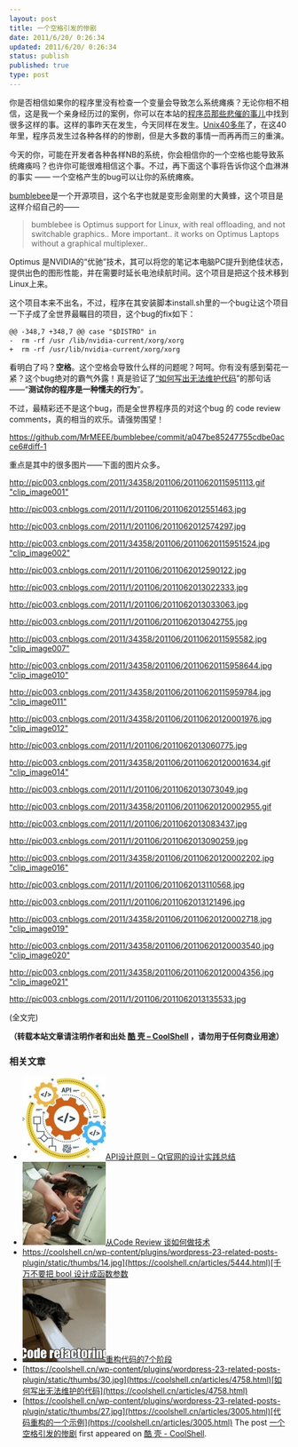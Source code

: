 ```yaml
---
layout: post
title: 一个空格引发的惨剧
date: 2011/6/20/ 0:26:34
updated: 2011/6/20/ 0:26:34
status: publish
published: true
type: post
---
```


你是否相信如果你的程序里没有检查一个变量会导致怎么系统瘫痪？无论你相不相信，这是我一个亲身经历过的案例，你可以在本站的[程序员那些悲催的事儿](https://coolshell.cn/articles/3980.html "程序员那些悲催的事儿")中找到很多这样的事。这样的事昨天在发生，今天同样在发生。[Unix40多年](https://coolshell.cn/articles/2322.html "Unix传奇(上篇)")了，在这40年里，程序员发生过各种各样的的惨剧，但是大多数的事情一而再再而三的重演。


今天的你，可能在开发者各种各样NB的系统，你会相信你的一个空格也能导致系统瘫痪吗？也许你可能很难相信这个事。不过，再下面这个事将告诉你这个血淋淋的事实 —— 一个空格产生的bug可以让你的系统瘫痪。


[bumblebee](https://github.com/MrMEEE/bumblebee)是一个开源项目，这个名字也就是变形金刚里的大黄蜂，这个项目是这样介绍自己的——



> bumblebee is Optimus support for Linux, with real offloading, and not switchable graphics.. More important.. it works on Optimus Laptops without a graphical multiplexer..
> 
> 


Optimus 是NVIDIA的“优驰”技术，其可以将您的笔记本电脑PC提升到绝佳状态，提供出色的图形性能，并在需要时延长电池续航时间。这个项目是把这个技术移到Linux上来。


这个项目本来不出名，不过，程序在其安装脚本install.sh里的一个bug让这个项目一下子成了全世界最瞩目的项目，这个bug的fix如下：



```
@@ -348,7 +348,7 @@ case "$DISTRO" in
-  rm -rf /usr /lib/nvidia-current/xorg/xorg
+  rm -rf /usr/lib/nvidia-current/xorg/xorg
```

看明白了吗？**空格**。这个空格会导致什么样的问题呢？呵呵。你有没有感到菊花一紧？这个bug绝对的霸气外露！真是验证了[“如何写出无法维护代码](https://coolshell.cn/articles/4758.html "如何写出无法维护的代码")”的那句话——“**测试你的程序是一种懦夫的行为**”。


不过，最精彩还不是这个bug，而是全世界程序员的对这个bug 的 code review comments，真的相当的欢乐。请强势围望！



<https://github.com/MrMEEE/bumblebee/commit/a047be85247755cdbe0acce6#diff-1>


重点是其中的很多图片——下面的图片众多。


[http://pic003.cnblogs.com/2011/34358/201106/20110620115951113.gif "clip_image001"](http://pic003.cnblogs.com/2011/34358/201106/20110620115950761.gif)


http://pic003.cnblogs.com/2011/1/201106/2011062012551463.jpg



http://pic003.cnblogs.com/2011/1/201106/2011062012574297.jpg


[http://pic003.cnblogs.com/2011/34358/201106/20110620115951524.jpg "clip_image002"](http://pic003.cnblogs.com/2011/34358/201106/20110620115951580.jpg)


http://pic003.cnblogs.com/2011/1/201106/2011062012590122.jpg


http://pic003.cnblogs.com/2011/1/201106/2011062013022333.jpg


http://pic003.cnblogs.com/2011/1/201106/2011062013033063.jpg


http://pic003.cnblogs.com/2011/1/201106/2011062013042755.jpg


[http://pic003.cnblogs.com/2011/34358/201106/2011062011595582.jpg "clip_image007"](http://pic003.cnblogs.com/2011/34358/201106/20110620115954514.jpg)


[http://pic003.cnblogs.com/2011/34358/201106/20110620115958644.jpg "clip_image010"](http://pic003.cnblogs.com/2011/34358/201106/20110620115958341.jpg)


[http://pic003.cnblogs.com/2011/34358/201106/20110620115959784.jpg "clip_image011"](http://pic003.cnblogs.com/2011/34358/201106/20110620115958163.jpg)


[http://pic003.cnblogs.com/2011/34358/201106/20110620120001976.jpg "clip_image012"](http://pic003.cnblogs.com/2011/34358/201106/20110620115959641.jpg)


http://pic003.cnblogs.com/2011/1/201106/2011062013060775.jpg


[http://pic003.cnblogs.com/2011/34358/201106/20110620120001634.gif "clip_image014"](http://pic003.cnblogs.com/2011/34358/201106/20110620120001777.gif)


http://pic003.cnblogs.com/2011/1/201106/2011062013073049.jpg


http://pic003.cnblogs.com/2011/34358/201106/20110620120002955.gif


http://pic003.cnblogs.com/2011/1/201106/2011062013083437.jpg


http://pic003.cnblogs.com/2011/1/201106/2011062013090259.jpg


[http://pic003.cnblogs.com/2011/34358/201106/20110620120002202.jpg "clip_image016"](http://pic003.cnblogs.com/2011/34358/201106/20110620120002899.jpg)


http://pic003.cnblogs.com/2011/1/201106/2011062013110568.jpg


http://pic003.cnblogs.com/2011/1/201106/2011062013121496.jpg


[http://pic003.cnblogs.com/2011/34358/201106/20110620120002718.jpg "clip_image019"](http://pic003.cnblogs.com/2011/34358/201106/20110620120002666.jpg)


[http://pic003.cnblogs.com/2011/34358/201106/20110620120003540.jpg "clip_image020"](http://pic003.cnblogs.com/2011/34358/201106/20110620120003129.jpg)


[http://pic003.cnblogs.com/2011/34358/201106/20110620120004356.jpg "clip_image021"](http://pic003.cnblogs.com/2011/34358/201106/2011062012000453.jpg)


http://pic003.cnblogs.com/2011/1/201106/2011062013135533.jpg


(全文完)




**（转载本站文章请注明作者和出处 [酷 壳 – CoolShell](https://coolshell.cn/) ，请勿用于任何商业用途）**



### 相关文章

* [![API设计原则 – Qt官网的设计实践总结](../wp-content/uploads/2017/07/api-design-300x278-2-150x150.jpg)](https://coolshell.cn/articles/18024.html)[API设计原则 – Qt官网的设计实践总结](https://coolshell.cn/articles/18024.html)
* [![从Code Review 谈如何做技术](../wp-content/uploads/2014/04/code_review-150x150.jpg)](https://coolshell.cn/articles/11432.html)[从Code Review 谈如何做技术](https://coolshell.cn/articles/11432.html)
* [https://coolshell.cn/wp-content/plugins/wordpress-23-related-posts-plugin/static/thumbs/14.jpg](https://coolshell.cn/articles/5444.html)[千万不要把 bool 设计成函数参数](https://coolshell.cn/articles/5444.html)
* [![重构代码的7个阶段](../wp-content/uploads/2011/08/538efefbjw1dt8f6ua5rpg-150x150.gif)](https://coolshell.cn/articles/5201.html)[重构代码的7个阶段](https://coolshell.cn/articles/5201.html)
* [https://coolshell.cn/wp-content/plugins/wordpress-23-related-posts-plugin/static/thumbs/30.jpg](https://coolshell.cn/articles/4758.html)[如何写出无法维护的代码](https://coolshell.cn/articles/4758.html)
* [https://coolshell.cn/wp-content/plugins/wordpress-23-related-posts-plugin/static/thumbs/27.jpg](https://coolshell.cn/articles/3005.html)[代码重构的一个示例](https://coolshell.cn/articles/3005.html)
The post [一个空格引发的惨剧](https://coolshell.cn/articles/4875.html) first appeared on [酷 壳 - CoolShell](https://coolshell.cn).